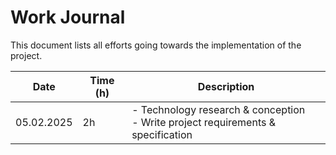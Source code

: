 # Work Journal

This document lists all efforts going towards the implementation of the project.

| Date       | Time (h) | Description                                                                           |
| ---------- | -------- | ------------------------------------------------------------------------------------- |
| 05.02.2025 | 2h       | - Technology research & conception <br/> - Write project requirements & specification |
